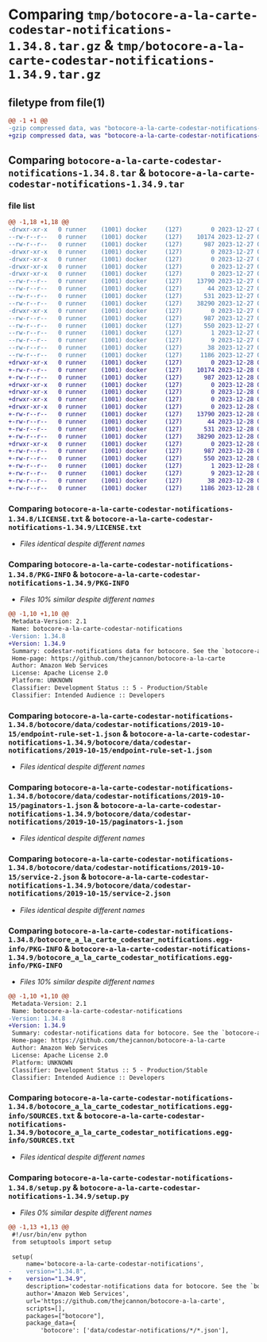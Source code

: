 # Comparing `tmp/botocore-a-la-carte-codestar-notifications-1.34.8.tar.gz` & `tmp/botocore-a-la-carte-codestar-notifications-1.34.9.tar.gz`

## filetype from file(1)

```diff
@@ -1 +1 @@
-gzip compressed data, was "botocore-a-la-carte-codestar-notifications-1.34.8.tar", last modified: Wed Dec 27 01:06:33 2023, max compression
+gzip compressed data, was "botocore-a-la-carte-codestar-notifications-1.34.9.tar", last modified: Thu Dec 28 01:06:34 2023, max compression
```

## Comparing `botocore-a-la-carte-codestar-notifications-1.34.8.tar` & `botocore-a-la-carte-codestar-notifications-1.34.9.tar`

### file list

```diff
@@ -1,18 +1,18 @@
-drwxr-xr-x   0 runner    (1001) docker     (127)        0 2023-12-27 01:06:33.431298 botocore-a-la-carte-codestar-notifications-1.34.8/
--rw-r--r--   0 runner    (1001) docker     (127)    10174 2023-12-27 01:06:33.000000 botocore-a-la-carte-codestar-notifications-1.34.8/LICENSE.txt
--rw-r--r--   0 runner    (1001) docker     (127)      987 2023-12-27 01:06:33.431298 botocore-a-la-carte-codestar-notifications-1.34.8/PKG-INFO
-drwxr-xr-x   0 runner    (1001) docker     (127)        0 2023-12-27 01:06:33.431298 botocore-a-la-carte-codestar-notifications-1.34.8/botocore/
-drwxr-xr-x   0 runner    (1001) docker     (127)        0 2023-12-27 01:06:33.431298 botocore-a-la-carte-codestar-notifications-1.34.8/botocore/data/
-drwxr-xr-x   0 runner    (1001) docker     (127)        0 2023-12-27 01:06:33.431298 botocore-a-la-carte-codestar-notifications-1.34.8/botocore/data/codestar-notifications/
-drwxr-xr-x   0 runner    (1001) docker     (127)        0 2023-12-27 01:06:33.431298 botocore-a-la-carte-codestar-notifications-1.34.8/botocore/data/codestar-notifications/2019-10-15/
--rw-r--r--   0 runner    (1001) docker     (127)    13790 2023-12-27 01:06:28.000000 botocore-a-la-carte-codestar-notifications-1.34.8/botocore/data/codestar-notifications/2019-10-15/endpoint-rule-set-1.json
--rw-r--r--   0 runner    (1001) docker     (127)       44 2023-12-27 01:06:28.000000 botocore-a-la-carte-codestar-notifications-1.34.8/botocore/data/codestar-notifications/2019-10-15/examples-1.json
--rw-r--r--   0 runner    (1001) docker     (127)      531 2023-12-27 01:06:28.000000 botocore-a-la-carte-codestar-notifications-1.34.8/botocore/data/codestar-notifications/2019-10-15/paginators-1.json
--rw-r--r--   0 runner    (1001) docker     (127)    38290 2023-12-27 01:06:28.000000 botocore-a-la-carte-codestar-notifications-1.34.8/botocore/data/codestar-notifications/2019-10-15/service-2.json
-drwxr-xr-x   0 runner    (1001) docker     (127)        0 2023-12-27 01:06:33.431298 botocore-a-la-carte-codestar-notifications-1.34.8/botocore_a_la_carte_codestar_notifications.egg-info/
--rw-r--r--   0 runner    (1001) docker     (127)      987 2023-12-27 01:06:33.000000 botocore-a-la-carte-codestar-notifications-1.34.8/botocore_a_la_carte_codestar_notifications.egg-info/PKG-INFO
--rw-r--r--   0 runner    (1001) docker     (127)      550 2023-12-27 01:06:33.000000 botocore-a-la-carte-codestar-notifications-1.34.8/botocore_a_la_carte_codestar_notifications.egg-info/SOURCES.txt
--rw-r--r--   0 runner    (1001) docker     (127)        1 2023-12-27 01:06:33.000000 botocore-a-la-carte-codestar-notifications-1.34.8/botocore_a_la_carte_codestar_notifications.egg-info/dependency_links.txt
--rw-r--r--   0 runner    (1001) docker     (127)        9 2023-12-27 01:06:33.000000 botocore-a-la-carte-codestar-notifications-1.34.8/botocore_a_la_carte_codestar_notifications.egg-info/top_level.txt
--rw-r--r--   0 runner    (1001) docker     (127)       38 2023-12-27 01:06:33.431298 botocore-a-la-carte-codestar-notifications-1.34.8/setup.cfg
--rw-r--r--   0 runner    (1001) docker     (127)     1186 2023-12-27 01:06:33.000000 botocore-a-la-carte-codestar-notifications-1.34.8/setup.py
+drwxr-xr-x   0 runner    (1001) docker     (127)        0 2023-12-28 01:06:34.874226 botocore-a-la-carte-codestar-notifications-1.34.9/
+-rw-r--r--   0 runner    (1001) docker     (127)    10174 2023-12-28 01:06:34.000000 botocore-a-la-carte-codestar-notifications-1.34.9/LICENSE.txt
+-rw-r--r--   0 runner    (1001) docker     (127)      987 2023-12-28 01:06:34.874226 botocore-a-la-carte-codestar-notifications-1.34.9/PKG-INFO
+drwxr-xr-x   0 runner    (1001) docker     (127)        0 2023-12-28 01:06:34.870226 botocore-a-la-carte-codestar-notifications-1.34.9/botocore/
+drwxr-xr-x   0 runner    (1001) docker     (127)        0 2023-12-28 01:06:34.870226 botocore-a-la-carte-codestar-notifications-1.34.9/botocore/data/
+drwxr-xr-x   0 runner    (1001) docker     (127)        0 2023-12-28 01:06:34.870226 botocore-a-la-carte-codestar-notifications-1.34.9/botocore/data/codestar-notifications/
+drwxr-xr-x   0 runner    (1001) docker     (127)        0 2023-12-28 01:06:34.870226 botocore-a-la-carte-codestar-notifications-1.34.9/botocore/data/codestar-notifications/2019-10-15/
+-rw-r--r--   0 runner    (1001) docker     (127)    13790 2023-12-28 01:06:26.000000 botocore-a-la-carte-codestar-notifications-1.34.9/botocore/data/codestar-notifications/2019-10-15/endpoint-rule-set-1.json
+-rw-r--r--   0 runner    (1001) docker     (127)       44 2023-12-28 01:06:26.000000 botocore-a-la-carte-codestar-notifications-1.34.9/botocore/data/codestar-notifications/2019-10-15/examples-1.json
+-rw-r--r--   0 runner    (1001) docker     (127)      531 2023-12-28 01:06:26.000000 botocore-a-la-carte-codestar-notifications-1.34.9/botocore/data/codestar-notifications/2019-10-15/paginators-1.json
+-rw-r--r--   0 runner    (1001) docker     (127)    38290 2023-12-28 01:06:26.000000 botocore-a-la-carte-codestar-notifications-1.34.9/botocore/data/codestar-notifications/2019-10-15/service-2.json
+drwxr-xr-x   0 runner    (1001) docker     (127)        0 2023-12-28 01:06:34.870226 botocore-a-la-carte-codestar-notifications-1.34.9/botocore_a_la_carte_codestar_notifications.egg-info/
+-rw-r--r--   0 runner    (1001) docker     (127)      987 2023-12-28 01:06:34.000000 botocore-a-la-carte-codestar-notifications-1.34.9/botocore_a_la_carte_codestar_notifications.egg-info/PKG-INFO
+-rw-r--r--   0 runner    (1001) docker     (127)      550 2023-12-28 01:06:34.000000 botocore-a-la-carte-codestar-notifications-1.34.9/botocore_a_la_carte_codestar_notifications.egg-info/SOURCES.txt
+-rw-r--r--   0 runner    (1001) docker     (127)        1 2023-12-28 01:06:34.000000 botocore-a-la-carte-codestar-notifications-1.34.9/botocore_a_la_carte_codestar_notifications.egg-info/dependency_links.txt
+-rw-r--r--   0 runner    (1001) docker     (127)        9 2023-12-28 01:06:34.000000 botocore-a-la-carte-codestar-notifications-1.34.9/botocore_a_la_carte_codestar_notifications.egg-info/top_level.txt
+-rw-r--r--   0 runner    (1001) docker     (127)       38 2023-12-28 01:06:34.874226 botocore-a-la-carte-codestar-notifications-1.34.9/setup.cfg
+-rw-r--r--   0 runner    (1001) docker     (127)     1186 2023-12-28 01:06:34.000000 botocore-a-la-carte-codestar-notifications-1.34.9/setup.py
```

### Comparing `botocore-a-la-carte-codestar-notifications-1.34.8/LICENSE.txt` & `botocore-a-la-carte-codestar-notifications-1.34.9/LICENSE.txt`

 * *Files identical despite different names*

### Comparing `botocore-a-la-carte-codestar-notifications-1.34.8/PKG-INFO` & `botocore-a-la-carte-codestar-notifications-1.34.9/PKG-INFO`

 * *Files 10% similar despite different names*

```diff
@@ -1,10 +1,10 @@
 Metadata-Version: 2.1
 Name: botocore-a-la-carte-codestar-notifications
-Version: 1.34.8
+Version: 1.34.9
 Summary: codestar-notifications data for botocore. See the `botocore-a-la-carte` package for more info.
 Home-page: https://github.com/thejcannon/botocore-a-la-carte
 Author: Amazon Web Services
 License: Apache License 2.0
 Platform: UNKNOWN
 Classifier: Development Status :: 5 - Production/Stable
 Classifier: Intended Audience :: Developers
```

### Comparing `botocore-a-la-carte-codestar-notifications-1.34.8/botocore/data/codestar-notifications/2019-10-15/endpoint-rule-set-1.json` & `botocore-a-la-carte-codestar-notifications-1.34.9/botocore/data/codestar-notifications/2019-10-15/endpoint-rule-set-1.json`

 * *Files identical despite different names*

### Comparing `botocore-a-la-carte-codestar-notifications-1.34.8/botocore/data/codestar-notifications/2019-10-15/paginators-1.json` & `botocore-a-la-carte-codestar-notifications-1.34.9/botocore/data/codestar-notifications/2019-10-15/paginators-1.json`

 * *Files identical despite different names*

### Comparing `botocore-a-la-carte-codestar-notifications-1.34.8/botocore/data/codestar-notifications/2019-10-15/service-2.json` & `botocore-a-la-carte-codestar-notifications-1.34.9/botocore/data/codestar-notifications/2019-10-15/service-2.json`

 * *Files identical despite different names*

### Comparing `botocore-a-la-carte-codestar-notifications-1.34.8/botocore_a_la_carte_codestar_notifications.egg-info/PKG-INFO` & `botocore-a-la-carte-codestar-notifications-1.34.9/botocore_a_la_carte_codestar_notifications.egg-info/PKG-INFO`

 * *Files 10% similar despite different names*

```diff
@@ -1,10 +1,10 @@
 Metadata-Version: 2.1
 Name: botocore-a-la-carte-codestar-notifications
-Version: 1.34.8
+Version: 1.34.9
 Summary: codestar-notifications data for botocore. See the `botocore-a-la-carte` package for more info.
 Home-page: https://github.com/thejcannon/botocore-a-la-carte
 Author: Amazon Web Services
 License: Apache License 2.0
 Platform: UNKNOWN
 Classifier: Development Status :: 5 - Production/Stable
 Classifier: Intended Audience :: Developers
```

### Comparing `botocore-a-la-carte-codestar-notifications-1.34.8/botocore_a_la_carte_codestar_notifications.egg-info/SOURCES.txt` & `botocore-a-la-carte-codestar-notifications-1.34.9/botocore_a_la_carte_codestar_notifications.egg-info/SOURCES.txt`

 * *Files identical despite different names*

### Comparing `botocore-a-la-carte-codestar-notifications-1.34.8/setup.py` & `botocore-a-la-carte-codestar-notifications-1.34.9/setup.py`

 * *Files 0% similar despite different names*

```diff
@@ -1,13 +1,13 @@
 #!/usr/bin/env python
 from setuptools import setup
 
 setup(
     name='botocore-a-la-carte-codestar-notifications',
-    version="1.34.8",
+    version="1.34.9",
     description='codestar-notifications data for botocore. See the `botocore-a-la-carte` package for more info.',
     author='Amazon Web Services',
     url='https://github.com/thejcannon/botocore-a-la-carte',
     scripts=[],
     packages=["botocore"],
     package_data={
         'botocore': ['data/codestar-notifications/*/*.json'],
```

